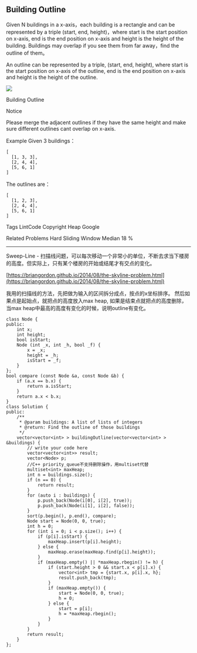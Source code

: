 ## Building Outline  ##

Given N buildings in a x-axis，each building is a rectangle and can be represented by a triple (start, end, height)，where start is the start position on x-axis, end is the end position on x-axis and height is the height of the building. Buildings may overlap if you see them from far away，find the outline of them。

An outline can be represented by a triple, (start, end, height), where start is the start position on x-axis of the outline, end is the end position on x-axis and height is the height of the outline.

![](https://lintcode-media.s3.amazonaws.com/problem/jiuzhang3.jpg)

Building Outline

 Notice

Please merge the adjacent outlines if they have the same height and make sure different outlines cant overlap on x-axis.

Example
Given 3 buildings：

	[
	  [1, 3, 3],
	  [2, 4, 4],
	  [5, 6, 1]
	]
The outlines are：

	[
	  [1, 2, 3],
	  [2, 4, 4],
	  [5, 6, 1]
	]
Tags 
LintCode Copyright Heap Google

Related Problems 
Hard Sliding Window Median 18 %

----------
Sweep-Line - 扫描线问题，可以每次移动一个非常小的单位，不断去求当下楼房的高度。但实际上，只有某个楼房的开始或结尾才有交点的变化。

[https://briangordon.github.io/2014/08/the-skyline-problem.html](https://briangordon.github.io/2014/08/the-skyline-problem.html)

我用的扫描线的方法，先把做为输入的区间拆分成点，按点的x坐标排序。 然后如果点是起始点，就把点的高度放入max heap, 如果是结束点就把点的高度删除，当max heap中最高的高度有变化的时候，说明outline有变化。

	class Node {
	public:
	    int x;
	    int height;
	    bool isStart;
	    Node (int _x, int _h, bool _f) {
	        x = _x;
	        height = _h;
	        isStart = _f;
	    }
	};
	bool compare (const Node &a, const Node &b) {
	    if (a.x == b.x) {
	        return a.isStart;
	    }
	    return a.x < b.x;
	}
	class Solution {
	public:
	    /**
	     * @param buildings: A list of lists of integers
	     * @return: Find the outline of those buildings
	     */
	    vector<vector<int> > buildingOutline(vector<vector<int> > &buildings) {
	        // write your code here
	        vector<vector<int>> result;
	        vector<Node> p;
	        //C++ priority_queue不支持删除操作，用multiset代替
	        multiset<int> maxHeap;
	        int n = buildings.size();
	        if (n == 0) {
	            return result;
	        }
	        for (auto i : buildings) {
	            p.push_back(Node(i[0], i[2], true));
	            p.push_back(Node(i[1], i[2], false));
	        }
	        sort(p.begin(), p.end(), compare);
	        Node start = Node(0, 0, true);
	        int h = 0;
	        for (int i = 0; i < p.size(); i++) {
	            if (p[i].isStart) {
	                maxHeap.insert(p[i].height);
	            } else {
	                maxHeap.erase(maxHeap.find(p[i].height));
	            }
	            if (maxHeap.empty() || *maxHeap.rbegin() != h) {
	                if (start.height > 0 && start.x < p[i].x) {
	                    vector<int> tmp = {start.x, p[i].x, h};
	                    result.push_back(tmp);
	                }
	                if (maxHeap.empty()) {
	                    start = Node(0, 0, true);
	                    h = 0;
	                } else {
	                    start = p[i];
	                    h = *maxHeap.rbegin();
	                }
	            }
	        }
	        return result;
	    }
	};